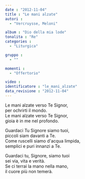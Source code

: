 ```yaml
---
date : "2012-11-04"
title : "Le mani alzate"
autori : 
  - "Vercruysse, Meloni"

album : "Dio della mia lode"
tonalita : "Re"
categories : 
  - "Liturgica"

gruppo : 
  - ""

momenti : 
  - "Offertorio"

video : 
identificatore : "le_mani_alzate"
data_revisione : "2012-11-04"
---
```

  
  
Le mani alzate verso Te Signor,  
per ochrirti il mondo.  
Le mani alzate verso Te Signor,  
gioia è in me nel profondo.  
  
  
  
Guardaci Tu Signore siamo tuoi,  
piccoli siam davanti a Te.    
Come ruscelli siamo d'acqua limpida,  
semplici e puri innanzi a Te.  
  
  
  
  
Guardaci tu, Signore, siamo tuoi  
sei via, vita e verità.  
Se ci terrai la mano nella mano,  
il cuore più non temerà.  
  
  
  
  
  
